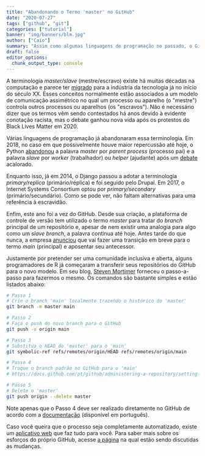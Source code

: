 ```yaml
---
title: "Abandonando o Termo 'master' no GitHub"
date: "2020-07-27"
tags: ["github", "git"]
categories: ["tutorial"]
banner: "img/banners/blm.jpg"
author: ["Caio"]
summary: "Assim como algumas linguagens de programação no passado, o GitHub está abandonado o termo 'master'. Veja como se adiantar e adotar o 'main' a partir de já."
draft: false
editor_options:
  chunk_output_type: console
---
```


A terminologia _master/slave_ (mestre/escravo) existe há muitas décadas na computação e parece ter [migrado](https://en.wikipedia.org/wiki/Master/slave_(technology)) para a indústria da tecnologia já no início do século XX. Esses conceitos normalmente estão associados a um modelo de comunicação assimétrico no qual um processo ou aparelho (o "mestre") controla outros processos ou aparelhos (os "escravos"). Não é necessário dizer que os termos vêm sendo contestados há anos devido à evidente conotação racista, mas o debate ganhou nova vida após os protestos do Black Lives Matter em 2020.

Várias linguagens de programação já abandonaram essa terminologia. Em 2018, no caso em que possivelmente houve maior repercussão até hoje, o Python [abandonou](https://www.vice.com/en_us/article/8x7akv/masterslave-terminology-was-removed-from-python-programming-language) a palavra _master_ por _parent process_ (processo pai) e a palavra _slave_ por _worker_ (trabalhador) ou _helper_ (ajudante) após um [debate](https://bugs.python.org/issue34605) acalorado.

Enquanto isso, já em 2014, o Django passou a adotar a terminologia _primary/replica_ (primário/réplica) e foi seguido pelo Drupal. Em 2017, o Internet Systems Consortium optou por _primary/secondary_ (primário/secundário). Como se pode ver, não faltam alternativas para uma referência à escravidão.

Enfim, este ano foi a vez do GitHub. Desde sua criação, a plataforma de controle de versão tem utilizado o termo _master_ para tratar do _branch_ principal de um repositório e, apesar de nem existir uma analogia para algo como um _slave branch_, a palavra continua até hoje. Antes tarde do que nunca, a empresa [anunciou](https://www.vice.com/en_us/article/k7qbyv/github-to-remove-masterslave-terminology-from-its-platform) que vai fazer uma transição em breve para o termo _main_ (principal) e aposentar seu antecessor.

Justamente por pretender ser uma comunidade inclusiva e aberta, alguns programadores de R já começaram a transferir seus repositórios do GitHub para o novo modelo. Em seu blog, [Steven Mortimer](https://stevenmortimer.com/5-steps-to-change-github-default-branch-from-master-to-main/) forneceu o passo-a-passo para fazermos o mesmo. Os comandos são bastante simples e estão listados abaixo:

```sh
# Passo 1
# Crie o branch 'main' localmente trazendo o histórico do 'master'
git branch -m master main

# Passo 2
# Faça o push do novo branch para o GitHub
git push -u origin main

# Passo 3
# Substitua o HEAD do 'master' para o 'main'
git symbolic-ref refs/remotes/origin/HEAD refs/remotes/origin/main

# Passo 4
# Troque o branch padrão no GitHub para o 'main'
# https://docs.github.com/pt/github/administering-a-repository/setting-the-default-branch

# Passo 5
# Delete o 'master'
git push origin --delete master
```

Note apenas que o Passo 4 deve ser realizado diretamente no GitHub de acordo com a [documentação](https://docs.github.com/pt/github/administering-a-repository/setting-the-default-branch) (disponível em português).

Caso você queira que o processo seja completamente automatizado, existe um [aplicativo web](https://eyqs.ca/tools/rename/) que faz tudo para você. Para saber mais sobre os esforços do próprio GitHub, acesse [a página](https://github.com/github/renaming) na qual estão sendo discutidas as mudanças.
